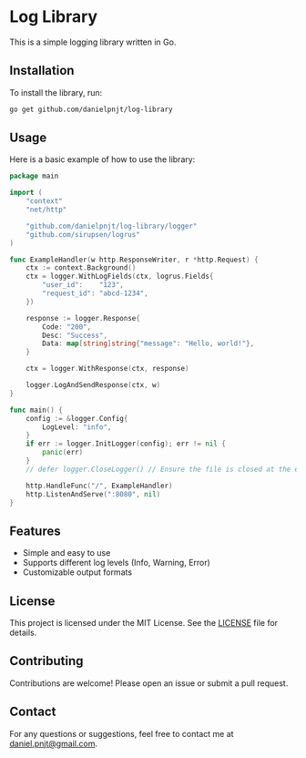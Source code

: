 # Log Library

This is a simple logging library written in Go.

## Installation

To install the library, run:

```sh
go get github.com/danielpnjt/log-library
```

## Usage

Here is a basic example of how to use the library:

```go
package main

import (
	"context"
	"net/http"

	"github.com/danielpnjt/log-library/logger"
	"github.com/sirupsen/logrus"
)

func ExampleHandler(w http.ResponseWriter, r *http.Request) {
	ctx := context.Background()
	ctx = logger.WithLogFields(ctx, logrus.Fields{
		"user_id":    "123",
		"request_id": "abcd-1234",
	})

	response := logger.Response{
		Code: "200",
		Desc: "Success",
		Data: map[string]string{"message": "Hello, world!"},
	}

	ctx = logger.WithResponse(ctx, response)

	logger.LogAndSendResponse(ctx, w)
}

func main() {
	config := &logger.Config{
		LogLevel: "info",
	}
	if err := logger.InitLogger(config); err != nil {
		panic(err)
	}
	// defer logger.CloseLogger() // Ensure the file is closed at the end

	http.HandleFunc("/", ExampleHandler)
	http.ListenAndServe(":8080", nil)
}

```

## Features

- Simple and easy to use
- Supports different log levels (Info, Warning, Error)
- Customizable output formats

## License

This project is licensed under the MIT License. See the [LICENSE](LICENSE) file for details.

## Contributing

Contributions are welcome! Please open an issue or submit a pull request.

## Contact

For any questions or suggestions, feel free to contact me at [daniel.pnjt@gmail.com](mailto:daniel.pnjt@gmail.com).